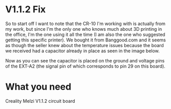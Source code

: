 # V1.1.2 Fix

So to start off I want to note that the CR-10 I'm working with is actually from my work, but since I'm the only one who knows much about 3D printing in the office, I'm the one using it all the time (I am also the one who suggested getting this specific printer). We bought it from Banggood.com and it seems as though the seller knew about the temperature issues because the board we received had a capacitor already in place as seen in the image below.



Now as you can see the capacitor is placed on the ground and voltage pins of the EXT-A2 (the signal pin of which corresponds to pin 29 on this board).


# What you need

Creality Melzi V1.1.2 circuit board
